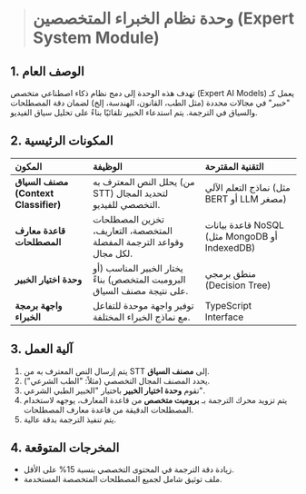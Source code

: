 > # وحدة نظام الخبراء المتخصصين (Expert System Module)

## 1. الوصف العام
تهدف هذه الوحدة إلى دمج نظام ذكاء اصطناعي متخصص (Expert AI Models) يعمل كـ "خبير" في مجالات محددة (مثل الطب، القانون، الهندسة، إلخ) لضمان دقة المصطلحات والسياق في الترجمة. يتم استدعاء الخبير تلقائيًا بناءً على تحليل سياق الفيديو.

## 2. المكونات الرئيسية

| المكون | الوظيفة | التقنية المقترحة |
| :--- | :--- | :--- |
| **مصنف السياق (Context Classifier)** | يحلل النص المعترف به (من STT) لتحديد المجال التخصصي للفيديو. | نماذج التعلم الآلي (مثل BERT أو LLM مصغر) |
| **قاعدة معارف المصطلحات** | تخزين المصطلحات المتخصصة، التعاريف، وقواعد الترجمة المفضلة لكل مجال. | قاعدة بيانات NoSQL (مثل MongoDB أو IndexedDB) |
| **وحدة اختيار الخبير** | يختار الخبير المناسب (أو البرومبت المتخصص) بناءً على نتيجة مصنف السياق. | منطق برمجي (Decision Tree) |
| **واجهة برمجة الخبراء** | توفير واجهة موحدة للتفاعل مع نماذج الخبراء المختلفة. | TypeScript Interface |

## 3. آلية العمل

1.  يتم إرسال النص المعترف به من STT إلى **مصنف السياق**.
2.  يحدد المصنف المجال التخصصي (مثلاً: "الطب الشرعي").
3.  تقوم **وحدة اختيار الخبير** باختيار "الخبير الطبي الشرعي".
4.  يتم تزويد محرك الترجمة بـ **برومبت متخصص** من قاعدة المعارف، يوجهه لاستخدام المصطلحات الدقيقة من قاعدة معارف المصطلحات.
5.  يتم تنفيذ الترجمة بدقة عالية.

## 4. المخرجات المتوقعة
*   زيادة دقة الترجمة في المحتوى التخصصي بنسبة 15% على الأقل.
*   ملف توثيق شامل لجميع المصطلحات المتخصصة المستخدمة.
